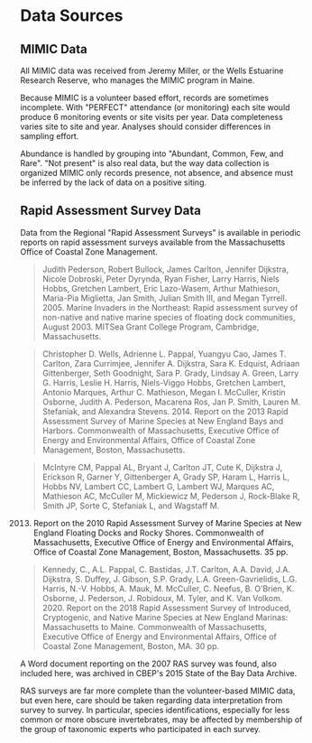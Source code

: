 
# Data Sources
## MIMIC Data
All MIMIC data was received from Jeremy Miller, or the Wells Estuarine Research 
Reserve, who manages the MIMIC program in Maine.

Because MIMIC is a volunteer based effort, records are sometimes incomplete.
With "PERFECT" attendance (or monitoring) each site would produce 6 monitoring
events or site visits per year. Data completeness varies site to site and year.
Analyses should consider differences in sampling effort.

Abundance is handled by grouping into "Abundant, Common, Few, and Rare".
"Not present" is also real data, but the way data collection is organized 
MIMIC only records presence, not absence, and absence must be inferred by the 
lack of data on a positive siting.

## Rapid Assessment Survey Data
Data from the Regional "Rapid Assessment Surveys" is available in
periodic reports on rapid assessment surveys available from the Massachusetts
Office of Coastal Zone Management.

>  Judith Pederson, Robert Bullock, James Carlton, Jennifer Dijkstra, Nicole
  Dobroski, Peter Dyrynda, Ryan Fisher, Larry Harris, Niels Hobbs, Gretchen
  Lambert, Eric Lazo-Wasem, Arthur Mathieson, Maria-Pia Miglietta, Jan Smith,
  Julian Smith III, and Megan Tyrrell.  2005.  Marine Invaders in the Northeast:
  Rapid assessment survey of non-native and native marine species of floating 
  dock communities, August 2003. MITSea Grant College Program, Cambridge,
  Massachusetts.

> Christopher D. Wells, Adrienne L. Pappal, Yuangyu Cao, James T. Carlton, Zara
  Currimjee, Jennifer A. Dijkstra, Sara K. Edquist, Adriaan Gittenberger, Seth
  Goodnight, Sara P. Grady, Lindsay A. Green, Larry G. Harris, Leslie H. Harris,
  Niels-Viggo Hobbs, Gretchen Lambert, Antonio Marques, Arthur C. Mathieson, 
  Megan I. McCuller, Kristin Osborne, Judith A. Pederson, Macarena Ros, Jan P. 
  Smith, Lauren M. Stefaniak, and Alexandra Stevens.  2014. Report on the 2013 
  Rapid Assessment Survey of Marine Species at New England Bays and Harbors.
  Commonwealth of Massachusetts, Executive Office of Energy and Environmental
  Affairs, Office of Coastal Zone Management, Boston, Massachusetts.

> McIntyre CM, Pappal AL, Bryant J, Carlton JT, Cute K, Dijkstra J, Erickson
  R, Garner Y, Gittenberger A, Grady SP, Haram L, Harris L, Hobbs NV, Lambert
  CC, Lambert G, Lambert WJ, Marques AC, Mathieson AC, McCuller M, Mickiewicz M,
  Pederson J, Rock-Blake R, Smith JP, Sorte C, Stefaniak L, and Wagstaff M.
  2013. Report on the 2010 Rapid Assessment Survey of Marine Species at New
  England Floating Docks and Rocky Shores. Commonwealth of Massachusetts,
  Executive Office of Energy and Environmental Affairs, Office of Coastal Zone
  Management, Boston, Massachusetts. 35 pp.

> Kennedy, C., A.L. Pappal, C. Bastidas, J.T. Carlton, A.A. David, J.A.
  Dijkstra, S. Duffey, J. Gibson, S.P. Grady, L.A. Green-Gavrielidis, L.G.
  Harris, N.-V. Hobbs, A. Mauk, M. McCuller, C. Neefus, B. O’Brien, K. Osborne,
  J. Pederson, J. Robidoux, M. Tyler, and K. Van Volkom. 2020. Report on the
  2018 Rapid Assessment Survey of Introduced, Cryptogenic, and Native Marine
  Species at New England Marinas: Massachusetts to Maine. Commonwealth of
  Massachusetts, Executive Office of Energy and Environmental Affairs, Office of
  Coastal Zone Management, Boston, MA. 30 pp.

A Word document reporting on the 2007 RAS survey was found, also included
here, was archived in CBEP's 2015 State of the Bay Data Archive.

RAS surveys are far more complete than the volunteer-based MIMIC data, but even
here, care should be taken regarding data interpretation from survey to survey.
In particular, species identifications, especially for less common or more 
obscure invertebrates, may be affected by membership of the group of taxonomic
experts who participated in each survey.


